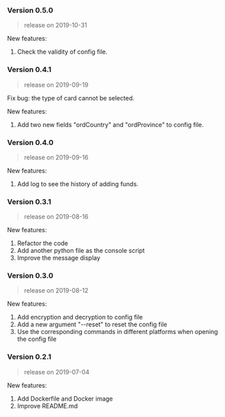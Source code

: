 ### Version 0.5.0
> release on 2019-10-31

New features:
1. Check the validity of config file.

### Version 0.4.1
> release on 2019-09-19

Fix bug: the type of card cannot be selected.

New features:
1. Add two new fields "ordCountry" and "ordProvince" to config file.

### Version 0.4.0
> release on 2019-09-16

New features:
1. Add log to see the history of adding funds.

### Version 0.3.1
> release on 2019-08-16

New features:
1. Refactor the code
2. Add another python file as the console script
3. Improve the message display

### Version 0.3.0
> release on 2019-08-12

New features:
1. Add encryption and decryption to config file
2. Add a new argument "--reset" to reset the config file
3. Use the corresponding commands in different platforms when opening the config file

### Version 0.2.1
> release on 2019-07-04

New features:
1. Add Dockerfile and Docker image
2. Improve README.md
